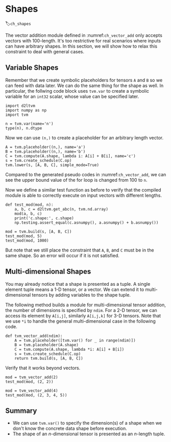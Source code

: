 # Shapes
:label:`ch_shapes`

The vector addition module defined in :numref:`ch_vector_add` only accepts vectors with 100-length. It's too restrictive for real scenarios where inputs can have arbitrary shapes. In this section, we will show how to relax this constraint to deal with general cases.

## Variable Shapes

Remember that we create symbolic placeholders for tensors `A` and `B` so we can feed with data later. We can do the same thing for the shape as well. In particular, the follwing code block uses `tvm.var` to create a symbolic variable for an `int32` scalar, whose value can be specified later.

```{.python .input  n=1}
import d2ltvm
import numpy as np
import tvm

n = tvm.var(name='n')
type(n), n.dtype
```

Now we can use `(n,)` to create a placeholder for an arbitrary length vector.

```{.python .input  n=3}
A = tvm.placeholder((n,), name='a')
B = tvm.placeholder((n,), name='b')
C = tvm.compute(A.shape, lambda i: A[i] + B[i], name='c')
s = tvm.create_schedule(C.op)
tvm.lower(s, [A, B, C], simple_mode=True)
```

Compared to the generated pseudo codes in :numref:`ch_vector_add`, we can see the upper bound value of the for loop is changed from 100 to `n`.

Now we define a similar test function as before to verify that the compiled module is able to correctly execute on input vectors with different lengths.

```{.python .input  n=4}
def test_mod(mod, n):
    a, b, c = d2ltvm.get_abc(n, tvm.nd.array)
    mod(a, b, c)
    print('c.shape:', c.shape)
    np.testing.assert_equal(c.asnumpy(), a.asnumpy() + b.asnumpy())

mod = tvm.build(s, [A, B, C])
test_mod(mod, 5)
test_mod(mod, 1000)
```

But note that we still place the constraint that `A`, `B`, and `C` must be in the same shape. So an error will occur if it is not satisfied.

## Multi-dimensional Shapes

You may already notice that a shape is presented as a tuple. A single element tuple means a 1-D tensor, or a vector. We can extend it to multi-dimensional tensors by adding variables to the shape tuple.

The following method builds a module for multi-dimensional tensor addition, the number of dimensions is specified by `ndim`. For a 2-D tensor, we can access its element by `A[i,j]`, similarly `A[i,j,k]` for 3-D tensors. Note that we use `*i` to handle the general multi-dimensional case in the following code.

```{.python .input  n=5}
def tvm_vector_add(ndim):
    A = tvm.placeholder([tvm.var() for _ in range(ndim)])
    B = tvm.placeholder(A.shape)
    C = tvm.compute(A.shape, lambda *i: A[i] + B[i])
    s = tvm.create_schedule(C.op)
    return tvm.build(s, [A, B, C])
```

Verify that it works beyond vectors.

```{.python .input}
mod = tvm_vector_add(2)
test_mod(mod, (2, 2))

mod = tvm_vector_add(4)
test_mod(mod, (2, 3, 4, 5))
```

## Summary

- We can use `tvm.var()` to specify the dimension(s) of a shape when we don't know the concrete data shape before execution.
- The shape of an $n$-dimensional tensor is presented as an $n$-length tuple.
